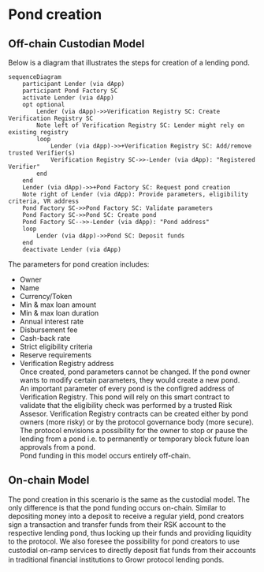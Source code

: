 # Pond creation
## Off-chain Custodian Model
Below is a diagram that illustrates the steps for creation of a lending pond.
```mermaid
sequenceDiagram
    participant Lender (via dApp)
    participant Pond Factory SC
    activate Lender (via dApp)
    opt optional
        Lender (via dApp)->>Verification Registry SC: Create Verification Registry SC
        Note left of Verification Registry SC: Lender might rely on existing registry
        loop
            Lender (via dApp)->>+Verification Registry SC: Add/remove trusted Verifier(s)
            Verification Registry SC->>-Lender (via dApp): "Registered Verifier"
        end
    end
    Lender (via dApp)->>+Pond Factory SC: Request pond creation
    Note right of Lender (via dApp): Provide parameters, eligibility criteria, VR address
    Pond Factory SC->>Pond Factory SC: Validate parameters
    Pond Factory SC->>Pond SC: Create pond
    Pond Factory SC-->>-Lender (via dApp): "Pond address"
    loop
        Lender (via dApp)->>Pond SC: Deposit funds
    end
    deactivate Lender (via dApp)
```
The parameters for pond creation includes:
- Owner
- Name
- Currency/Token
- Min & max loan amount
- Min & max loan duration
- Annual interest rate
- Disbursement fee
- Cash-back rate
- Strict eligibility criteria
- Reserve requirements
- Verification Registry address  
Once created, pond parameters cannot be changed. If the pond owner wants to modify certain parameters, they would create a new pond.  
An important parameter of every pond is the configred address of Verification Registry. This pond will rely on this smart contract to validate that the eligibility check was performed by a trusted Risk Assesor. Verification Registry contracts can be created either by pond owners (more risky) or by the protocol governance body (more secure).  
The protocol envisions a possibility for the owner to stop or pause the lending from a pond i.e. to permanently or temporary block future loan approvals from a pond.  
Pond funding in this model occurs entirely off-chain.
## On-chain Model
The pond creation in this scenario is the same as the custodial model. The only difference is that the pond funding occurs on-chain. Similar to depositing money into a deposit to receive a regular yield, pond creators sign a transaction and transfer funds from their RSK account to the respective lending pond, thus locking up their funds and providing liquidity to the protocol. We also foresee the possibility for pond creators to use custodial on-ramp services to directly deposit ﬁat funds from their accounts in traditional ﬁnancial institutions to Growr protocol lending ponds.
